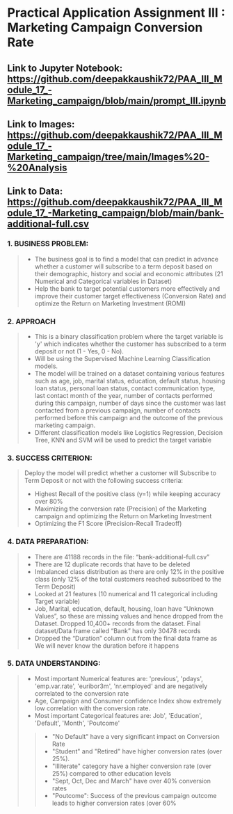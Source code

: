 # Practical Application Assignment III : Marketing Campaign Conversion Rate
## Link to Jupyter Notebook: https://github.com/deepakkaushik72/PAA_III_Module_17_-Marketing_campaign/blob/main/prompt_III.ipynb
## Link to Images: https://github.com/deepakkaushik72/PAA_III_Module_17_-Marketing_campaign/tree/main/Images%20-%20Analysis
## Link to Data: https://github.com/deepakkaushik72/PAA_III_Module_17_-Marketing_campaign/blob/main/bank-additional-full.csv

### 1. BUSINESS PROBLEM:
> - The business goal is to find a model that can predict in advance whether a customer will subscribe to a term deposit based on their demographic, history and social and economic attributes (21 Numerical and Categorical variables in Dataset)
> - Help the bank to target potential customers more effectively and improve their customer target effectiveness (Conversion Rate) and optimize the Return on Marketing     Investment (ROMI)
### 2. APPROACH
> - This is a binary classification problem where the target variable is 'y' which indicates whether the customer has subscribed to a term deposit or not (1 - Yes, 0 - No).
> - Will be using the Supervised Machine Learning Classification models.
> - The model will be trained on a dataset containing various features such as age, job, marital status, education, default status, housing loan status, personal loan status, contact communication type, last contact month of the year, number of contacts performed during this campaign, number of days since the customer was last contacted from a previous campaign, number of contacts performed before this campaign and the outcome of the previous marketing campaign.
> - Different classification models like Logistics Regression, Decision Tree, KNN and SVM will be used to predict the target variable
### 3. SUCCESS CRITERION:
> Deploy the model will predict whether a customer will Subscribe to Term Deposit or not with the following success criteria: 
> - Highest Recall of the positive class (y=1) while keeping accuracy over 80%
> - Maximizing the conversion rate (Precision) of the Marketing campaign and optimizing the Return on Marketing Investment
> - Optimizing the F1 Score (Precision-Recall Tradeoff)
### 4. DATA PREPARATION:
> - There are 41188 records in the file: “bank-additional-full.csv”
> - There are 12 duplicate records that have to be deleted
> - Imbalanced class distribution as there are only 12% in the positive class (only 12% of the total customers reached subscribed to the Term Deposit)
> - Looked at 21 features (10 numerical and 11 categorical including Target variable)
> - Job, Marital, education, default, housing, loan have “Unknown Values”, so these are missing values and hence dropped from the Dataset. Dropped 10,400+ records from the dataset. Final dataset/Data frame called “Bank” has only 30478 records  
> - Dropped the “Duration” column out from the final data frame as We will never know the duration before it happens
### 5. DATA UNDERSTANDING:
> - Most important Numerical features are:  'previous', 'pdays', 'emp.var.rate', 'euribor3m', 'nr.employed' and are negatively correlated to the conversion rate
> - Age, Campaign and Consumer confidence Index show extremely low correlation with the conversion rate.
> - Most important Categorical features are: Job', 'Education', 'Default', 'Month', 'Poutcome'
>> - "No Default" have a very significant impact on Conversion Rate
>> - "Student" and "Retired" have higher conversion rates (over 25%).
>> - "Illiterate" category have a higher conversion rate (over 25%) compared to other education levels
>> - "Sept, Oct, Dec and March" have over 40% conversion rates
>> - "Poutcome": Success of the previous campaign outcome leads to higher 
 conversion rates (over 60%
